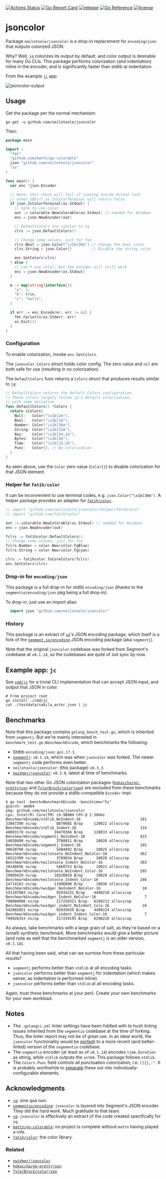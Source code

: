 [![Actions Status](https://github.com/neilotoole/jsoncolor/workflows/Go/badge.svg)](https://github.com/neilotoole/jsoncolor/actions?query=workflow%3AGo)
[![Go Report Card](https://goreportcard.com/badge/neilotoole/jsoncolor)](https://goreportcard.com/report/neilotoole/jsoncolor)
[![release](https://img.shields.io/badge/release-v0.3.3-green.svg)](https://github.com/neilotoole/jsoncolor/releases/tag/v0.2.0)
[![Go Reference](https://pkg.go.dev/badge/github.com/neilotoole/jsoncolor.svg)](https://pkg.go.dev/github.com/neilotoole/jsoncolor)
[![license](https://img.shields.io/github/license/neilotoole/jsoncolor)](./LICENSE)

# jsoncolor

Package `neilotoole/jsoncolor` is a drop-in replacement for `encoding/json`
that outputs colorized JSON.

Why? Well, `jq` colorizes its output by default, and color output is desirable for
many Go CLIs. This package performs colorization (and indentation) inline in the encoder,
and is significantly faster than stdlib at indentation.

From the example [`jc`](cmd/jc) app:

![jsoncolor-output](https://github.com/neilotoole/jsoncolor/wiki/images/jsoncolor-example-output2.png)

## Usage

Get the package per the normal mechanism:

```shell
go get -u github.com/neilotoole/jsoncolor
```

Then:

```go
package main

import (
  "fmt"
  "github.com/mattn/go-colorable"
  json "github.com/neilotoole/jsoncolor"
  "os"
)

func main() {
  var enc *json.Encoder

  // Note: this check will fail if running inside Goland (and
  // other IDEs?) as IsColorTerminal will return false.
  if json.IsColorTerminal(os.Stdout) {
    // Safe to use color
    out := colorable.NewColorable(os.Stdout) // needed for Windows
    enc = json.NewEncoder(out)

    // DefaultColors are similar to jq
    clrs := json.DefaultColors()

    // Change some values, just for fun
    clrs.Bool = json.Color("\x1b[36m") // Change the bool color
    clrs.String = json.Color{}         // Disable the string color

    enc.SetColors(clrs)
  } else {
    // Can't use color; but the encoder will still work
    enc = json.NewEncoder(os.Stdout)
  }

  m := map[string]interface{}{
    "a": 1,
    "b": true,
    "c": "hello",
  }

  if err := enc.Encode(m); err != nil {
    fmt.Fprintln(os.Stderr, err)
    os.Exit(1)
  }
}
```



### Configuration

To enable colorization, invoke `enc.SetColors`.

The `jsoncolor.Colors` struct holds color config. The zero value
and `nil` are both safe for use (resulting in no colorization).

The `DefaultColors` func returns a `Colors` struct that produces results
similar to `jq`:

```go
// DefaultColors returns the default Colors configuration.
// These colors largely follow jq's default colorization,
// with some deviation.
func DefaultColors() *Colors {
  return &Colors{
    Null:   Color("\x1b[2m"),
    Bool:   Color("\x1b[1m"),
    Number: Color("\x1b[36m"),
    String: Color("\x1b[32m"),
    Key:    Color("\x1b[34;1m"),
    Bytes:  Color("\x1b[2m"),
    Time:   Color("\x1b[32;2m"),
    Punc:   Color{}, // No colorization
  }
}
```

As seen above, use the `Color` zero value (`Color{}`) to
disable colorization for that JSON element.


### Helper for `fatih/color`

It can be inconvenient to use terminal codes, e.g. `json.Color("\x1b[36m")`.
A helper package provides an adapter for [`fatih/color`](https://github.com/fatih/color).

```go
// import "github.com/neilotoole/jsoncolor/helper/fatihcolor"
// import "github.com/fatih/color"

out := colorable.NewColorable(os.Stdout) // needed for Windows
enc = json.NewEncoder(out)

fclrs := fatihcolor.DefaultColors()
// Change some values, just for fun
fclrs.Number = color.New(color.FgBlue)
fclrs.String = color.New(color.FgCyan)

clrs := fatihcolor.ToCoreColors(fclrs)
enc.SetColors(clrs)
```

### Drop-in for `encoding/json`

This package is a full drop-in for stdlib `encoding/json`
(thanks to the `segmentio/encoding/json` pkg being a full drop-in).

To drop-in, just use an import alias:

```go
  import json "github.com/neilotoole/jsoncolor"
```

### History

This package is an extract of [`sq`](https://github.com/neilotoole/sq)'s JSON encoding
package, which itself is a fork of the [`segment.io/encoding`](https://github.com/segmentio/encoding) JSON
encoding package (aka `segmentj`).

Note that the original `jsoncolor` codebase was forked from Segment's codebase at `v0.1.14`, so
the codebases are quite of out sync by now.

## Example app: `jc`

See [`cmd/jc`](cmd/jc) for a trivial CLI implementation that can accept JSON input,
and output that JSON in color.

```shell
# From project root
go install ./cmd/jc
cat ./testdata/sakila_actor.json | jc
```

## Benchmarks

Note that this package contains `golang_bench_test.go`, which is inherited from `segmentj`.
But we're mainly interested in `benchmark_test.go:BenchmarkEncode`, which benchmarks the following:

- Stdlib `encoding/json`: `go1.17.1`.
- [`segmentj`](https://github.com/segmentio/encoding): `v0.1.14`, which was when `jsoncolor` was forked. The newer `segmentj` code performs even better.
- `neilotoole/jsoncolor`: (this package) `v0.3.3`.
- [`nwidger/jsoncolor`](https://github.com/nwidger/jsoncolor): `v0.3.0`, latest at time of benchmarks.

Note that two other Go JSON colorization packages ([`hokaccha/go-prettyjson`](https://github.com/hokaccha/go-prettyjson) and
[`TylerBrock/colorjson`](https://github.com/TylerBrock/colorjson)) are excluded from
these benchmarks because they do not provide a stdlib-compatible `Encoder` impl.


```
$ go test -bench=BenchmarkEncode -benchtime="5s"
goarch: amd64
pkg: github.com/neilotoole/jsoncolor
cpu: Intel(R) Core(TM) i9-9880H CPU @ 2.30GHz
BenchmarkEncode/stdlib_NoIndent-16                           181          33047390 ns/op         8870685 B/op     120022 allocs/op
BenchmarkEncode/stdlib_Indent-16                             124          48093178 ns/op        10470366 B/op     120033 allocs/op
BenchmarkEncode/segmentj_NoIndent-16                         415          14658699 ns/op         3788911 B/op      10020 allocs/op
BenchmarkEncode/segmentj_Indent-16                           195          30628798 ns/op         5404492 B/op      10025 allocs/op
BenchmarkEncode/neilotoole_NoIndent_NoColor-16               362          16522399 ns/op         3789034 B/op      10020 allocs/op
BenchmarkEncode/neilotoole_Indent_NoColor-16                 303          20146856 ns/op         5460753 B/op      10021 allocs/op
BenchmarkEncode/neilotoole_NoIndent_Color-16                 295          19989420 ns/op        10326019 B/op      10029 allocs/op
BenchmarkEncode/neilotoole_Indent_Color-16                   246          24714163 ns/op        11996890 B/op      10030 allocs/op
BenchmarkEncode/nwidger_NoIndent_NoColor-16                   10         541107983 ns/op        92934231 B/op    4490210 allocs/op
BenchmarkEncode/nwidger_Indent_NoColor-16                      7         798088086 ns/op        117258321 B/op   6290213 allocs/op
BenchmarkEncode/nwidger_indent_NoIndent_Colo-16               10         542002051 ns/op        92935639 B/op    4490224 allocs/op
BenchmarkEncode/nwidger_indent_Indent_Color-16                 7         799928353 ns/op        117259195 B/op   6290220 allocs/op
```

As always, take benchmarks with a large grain of salt, as they're based on a (small) synthetic benchmark.
More benchmarks would give a better picture (and note as well that the benchmarked `segmentj` is an older version, `v0.1.14`).

All that having been said, what can we surmise from these particular results?

- `segmentj` performs better than `stdlib` at all encoding tasks.
- `jsoncolor` performs better than `segmentj` for indentation (which makes sense, as indentation is performed inline).
- `jsoncolor` performs better than `stdlib` at all encoding tasks.

Again, trust these benchmarks at your peril. Create your own benchmarks for your own workload.

## Notes

- The `.golangci.yml` linter settings have been fiddled with to hush linting issues inherited from
  the `segmentio` codebase at the time of forking. Thus, the linter report may not be of great use.
  In an ideal world, the `jsoncolor` functionality would be [ported](https://github.com/neilotoole/jsoncolor/issues/15)) to a more recent (and better-linted)
  version of the `segementio` codebase.
- The `segmentio` encoder (at least as of `v0.1.14`) encodes `time.Duration` as string, while `stdlib` outputs the `int64`.
  This package follows `stdlib`.
- The `Colors.Punc` field controls all punctuation colorization, i.e. `[]{},:"`. It is probably worthwhile to [separate](https://github.com/neilotoole/jsoncolor/issues/16)
  these out into individually-configurable elements.

## Acknowledgments

- [`jq`](https://stedolan.github.io/jq/): sine qua non.
- [`segmentio/encoding`](https://github.com/segmentio/encoding): `jsoncolor` is layered into Segment's JSON encoder. They did the hard work. Much gratitude to that team.
- [`sq`](https://github.com/neilotoole/sq): `jsoncolor` is effectively an extract of the code created specifically for `sq`.
- [`mattn/go-colorable`](https://github.com/mattn/go-colorable): no project is complete without `mattn` having played a role.
- [`fatih/color`](https://github.com/fatih/color): the color library.

### Related

- [`nwidger/jsoncolor`](https://github.com/nwidger/jsoncolor)
- [`hokaccha/go-prettyjson`](https://github.com/hokaccha/go-prettyjson)
- [`TylerBrock/colorjson`](https://github.com/TylerBrock/colorjson)

